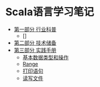 # Scala语言学习笔记

* [第一部分 行业科普]()
    * []
* [第二部分 技术储备]()
* [第三部分 实践手册]()
    * [基本数据类型和操作](scala/basic-data-type.md)
    * [Range](scala/range.md)
    * [打印语句](scala/print-and-println.md)
    * [读写文件](scala/read-and-write-file.md)
